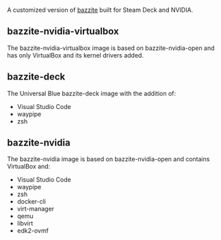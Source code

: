 A customized version of [bazzite] built for Steam Deck and NVIDIA.

## bazzite-nvidia-virtualbox

The bazzite-nvidia-virtualbox image is based on bazzite-nvidia-open and has
only VirtualBox and its kernel drivers added.

## bazzite-deck

The Universal Blue bazzite-deck image with the addition of:

- Visual Studio Code
- waypipe
- zsh

## bazzite-nvidia

The bazzite-nvidia image is based on bazzite-nvidia-open and contains
VirtualBox and:

- Visual Studio Code
- waypipe
- zsh
- docker-cli
- virt-manager
- qemu
- libvirt
- edk2-ovmf


[bazzite]: https://github.com/ublue-os/bazzite
